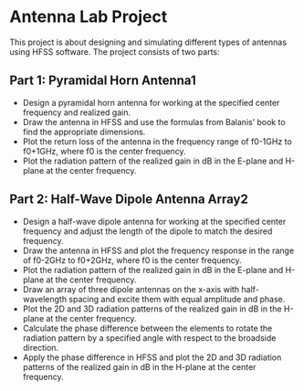 # Antenna Lab Project
This project is about designing and simulating different types of antennas using HFSS software. The project consists of two parts:

## Part 1: Pyramidal Horn Antenna1
- Design a pyramidal horn antenna for working at the specified center frequency and realized gain.
- Draw the antenna in HFSS and use the formulas from Balanis’ book to find the appropriate dimensions.
- Plot the return loss of the antenna in the frequency range of f0-1GHz to f0+1GHz, where f0 is the center frequency.
- Plot the radiation pattern of the realized gain in dB in the E-plane and H-plane at the center frequency.
## Part 2: Half-Wave Dipole Antenna Array2
- Design a half-wave dipole antenna for working at the specified center frequency and adjust the length of the dipole to match the desired frequency.
- Draw the antenna in HFSS and plot the frequency response in the range of f0-2GHz to f0+2GHz, where f0 is the center frequency.
- Plot the radiation pattern of the realized gain in dB in the E-plane and H-plane at the center frequency.
- Draw an array of three dipole antennas on the x-axis with half-wavelength spacing and excite them with equal amplitude and phase.
- Plot the 2D and 3D radiation patterns of the realized gain in dB in the H-plane at the center frequency.
- Calculate the phase difference between the elements to rotate the radiation pattern by a specified angle with respect to the broadside direction.
- Apply the phase difference in HFSS and plot the 2D and 3D radiation patterns of the realized gain in dB in the H-plane at the center frequency.